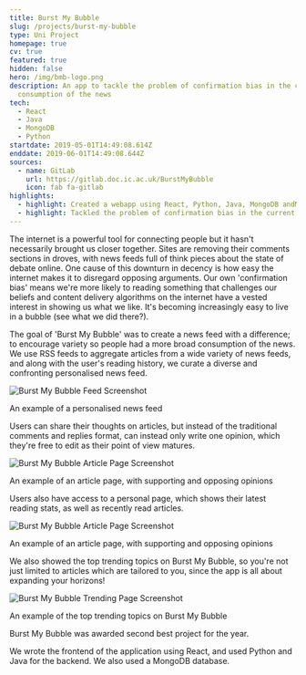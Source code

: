 ```yaml
---
title: Burst My Bubble
slug: /projects/burst-my-bubble
type: Uni Project
homepage: true
cv: true
featured: true
hidden: false
hero: /img/bmb-logo.png
description: An app to tackle the problem of confirmation bias in the current
  consumption of the news
tech:
  - React
  - Java
  - MongoDB
  - Python
startdate: 2019-05-01T14:49:08.614Z
enddate: 2019-06-01T14:49:08.644Z
sources:
  - name: GitLab
    url: https://gitlab.doc.ic.ac.uk/BurstMyBubble
    icon: fab fa-gitlab
highlights:
  - highlight: Created a webapp using React, Python, Java, MongoDB andMicrosoft Azure
  - highlight: Tackled the problem of confirmation bias in the current consumption of the news
---
```


The internet is a powerful tool for connecting people but it hasn't necessarily brought us closer together. Sites are removing their comments sections in droves, with news feeds full of think pieces about the state of debate online. One cause of this downturn in decency is how easy the internet makes it to disregard opposing arguments. Our own 'confirmation bias' means we're more likely to reading something that challenges our beliefs and content delivery algorithms on the internet have a vested interest in showing us what we like. It's becoming increasingly easy to live in a bubble (see what we did there?).

The goal of 'Burst My Bubble' was to create a news feed with a difference; to encourage variety so people had a more broad consumption of the news. We use RSS feeds to aggregate articles from a wide variety of news feeds, and along with the user's reading history, we curate a diverse and confronting personalised news feed.

![Burst My Bubble Feed Screenshot](/img/bmb-1.png "Burst My Bubble Feed Screenshot")<p class="caption">An example of a personalised news feed</p>

Users can share their thoughts on articles, but instead of the traditional comments and replies format, can instead only write one opinion, which they're free to edit as their point of view matures.

![Burst My Bubble Article Page Screenshot](/img/bmb-3.png "Burst My Bubble Article Page Screenshot")<p class="caption">An example of an article page, with supporting and opposing opinions</p>

Users also have access to a personal page, which shows their latest reading stats, as well as recently read articles.

![Burst My Bubble Article Page Screenshot](/img/bmb-3.png "Burst My Bubble Article Page Screenshot")<p class="caption">An example of an article page, with supporting and opposing opinions</p>

We also showed the top trending topics on Burst My Bubble, so you're not just limited to articles which are tailored to you, since the app is all about expanding your horizons!

![Burst My Bubble Trending Page Screenshot](/img/bmb-4.png "Burst My Bubble Trending Page Screenshot")<p class="caption">An example of the top trending topics on Burst My Bubble</p>

Burst My Bubble was awarded second best project for the year.

We wrote the frontend of the application using React, and used Python and Java for the backend. We also used a MongoDB database.
